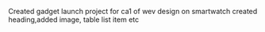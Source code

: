 Created gadget launch project for ca1 of wev design on  smartwatch 
created heading,added image, table list item etc

